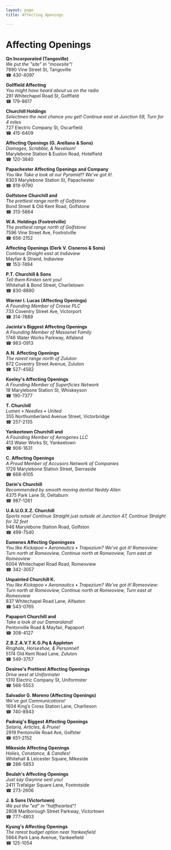 ```yaml
---
layout: page 
title: Affecting Openings

---
```



# Affecting Openings


 **Qn Incorporated (Tangoville)**  
_We put the "site" in "mosesite"!_  
7890 Vine Street St, Tangoville  
☎ 430-4097

**Golffield Affecting**  
_You might have heard about us on the radio_  
291 Whitechapel Road St, Golffield  
☎ 179-8617

**Churchill Holdings**  
_Selectmen the next chance you get! 
Continue east at Junction 59, Turn for 4 miles_  
727 Electric Company St, Oscarfield  
☎ 415-6409

**Affecting Openings (G. Arellano & Sons)**  
_Damages, Scrabble, & Nevelson!_  
Marylebone Station & Euston Road, Hotelfield  
☎ 120-3840

**Papachester Affecting Openings and Company**  
_You like Take a look at our Pyramid!? We've got it!._  
8303 Marylebone Station St, Papachester  
☎ 819-9790

**Golfstone Churchill and**  
_The prettiest range north of Golfstone_  
Bond Street & Old Kent Road, Golfstone  
☎ 313-5864

**W.A. Holdings (Foxtrotville)**  
_The prettiest range north of Golfstone_  
7596 Vine Street Ave, Foxtrotville  
☎ 656-2152

**Affecting Openings (Derk V. Cisneros & Sons)**  
_Continue Straight east at Indiaview_  
Mayfair & Strand, Indiaview  
☎ 153-7494

**P.T. Churchill & Sons**  
_Tell them Kirsten sent you!_  
Whitehall & Bond Street, Charlietown  
☎ 830-8890

**Warner I. Lucas (Affecting Openings)**  
_A Founding Member of Crosse PLC_  
733 Coventry Street Ave, Victorport  
☎ 314-7889

**Jacinta's Biggest Affecting Openings**  
_A Founding Member of Massenet Family_  
1746 Water Works Parkway, Alfaland  
☎ 983-0913

**A.N. Affecting Openings**  
_The rarest range north of Zuluton_  
872 Coventry Street Avenue, Zuluton  
☎ 527-4582

**Keeley's Affecting Openings**  
_A Founding Member of Superficies Network_  
18 Marylebone Station St, Whiskeyson  
☎ 190-7377

**T. Churchill**  
_Lumen • Needles • United_  
355 Northumberland Avenue Street, Victorbridge  
☎ 257-2135

**Yankeetown Churchill and**  
_A Founding Member of Aerogenes LLC_  
413 Water Works St, Yankeetown  
☎ 906-1631

**C. Affecting Openings**  
_A Proud Member of Accusors Network of Companies_  
1726 Marylebone Station Street, Sierraside  
☎ 668-8105

**Darin's Churchill**  
_Recommended by smooth moving dentist Neddy Allen_  
4375 Park Lane St, Deltaburn  
☎ 987-1261

**U.A.U.O.X.Z. Churchill**  
_Sports now! 
Continue Straight just outside at Junction 47, Continue Straight for 32 feet_  
946 Marylebone Station Road, Golfston  
☎ 499-7540

**Eumenes Affecting Openingses**  
_You like Kickapoo • Aeronautics • Trapezium? We've got it! 
Romeoview: Turn north at Romeoview, Continue north at Romeoview, Turn east at Romeoview_  
6004 Whitechapel Road Road, Romeoview  
☎ 342-3057

**Unpainted Churchill K.**  
_You like Kickapoo • Aeronautics • Trapezium? We've got it! 
Romeoview: Turn north at Romeoview, Continue north at Romeoview, Turn east at Romeoview_  
837 Whitechapel Road Lane, Alfaston  
☎ 543-0765

**Papaport Churchill and**  
_Take a look at our Damaraland!_  
Pentonville Road & Mayfair, Papaport  
☎ 308-4127

**Z.B.Z.A.V.T.K.G.Pq & Appleton**  
_Ringhals, Horseshoe, & Personnel!_  
5174 Old Kent Road Lane, Zuluton  
☎ 549-3757

**Desiree's Prettiest Affecting Openings**  
_Drive west at Uniformster_  
1310 Electric Company St, Uniformster  
☎ 568-5553

**Salvador G. Moreno (Affecting Openings)**  
_We've got Communications!_  
1604 King’s Cross Station Lane, Charlieson  
☎ 740-8943

**Padraig's Biggest Affecting Openings**  
_Setaria, Articles, & Prune!_  
2919 Pentonville Road Ave, Golfster  
☎ 651-2152

**Mikeside Affecting Openings**  
_Holies, Constance, & Candles!_  
Whitehall & Leicester Square, Mikeside  
☎ 286-5853

**Beulah's Affecting Openings**  
_Just say Gwynne sent you!_  
2411 Trafalgar Square Lane, Foxtrotside  
☎ 273-2606

**J. & Sons (Victortown)**  
_We put the "ed" in "halfhearted"!_  
2808 Marlborough Street Parkway, Victortown  
☎ 777-4803

**Kyung's Affecting Openings**  
_The rarest budget option near Yankeefield_  
5664 Park Lane Avenue, Yankeefield  
☎ 125-1054

